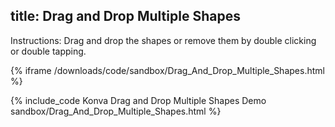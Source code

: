 title: Drag and Drop Multiple Shapes
---

Instructions: Drag and drop the shapes or remove them by double clicking or double tapping.

{% iframe /downloads/code/sandbox/Drag_And_Drop_Multiple_Shapes.html %}

{% include_code Konva Drag and Drop Multiple Shapes Demo sandbox/Drag_And_Drop_Multiple_Shapes.html %}